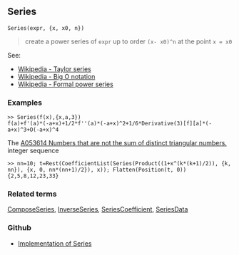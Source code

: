 ## Series

```
Series(expr, {x, x0, n})
```

> create a power series of `expr` up to order `(x- x0)^n` at the point `x = x0`

See:
* [Wikipedia - Taylor series](https://en.wikipedia.org/wiki/Taylor_series)
* [Wikipedia - Big O notation](https://en.wikipedia.org/wiki/Big_O_notation)
* [Wikipedia - Formal power series](https://en.wikipedia.org/wiki/Formal_power_series)

### Examples

```
>> Series(f(x),{x,a,3})  
f(a)+f'(a)*(-a+x)+1/2*f''(a)*(-a+x)^2+1/6*Derivative(3)[f][a]*(-a+x)^3+O(-a+x)^4
```
				
The [A053614 Numbers that are not the sum of distinct triangular numbers. ](https://oeis.org/A053614) integer sequence

```
>> nn=10; t=Rest(CoefficientList(Series(Product((1+x^(k*(k+1)/2)), {k, nn}), {x, 0, nn*(nn+1)/2}), x)); Flatten(Position(t, 0))
{2,5,8,12,23,33}
```

### Related terms
[ComposeSeries](ComposeSeries.md), [InverseSeries](InverseSeries.md), [SeriesCoefficient](SeriesCoefficient.md), [SeriesData](SeriesData.md)

### Github

* [Implementation of Series](https://github.com/axkr/symja_android_library/blob/master/symja_android_library/matheclipse-core/src/main/java/org/matheclipse/core/builtin/SeriesFunctions.java#L1160) 
